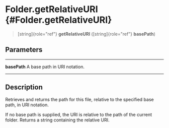 Folder.getRelativeURI {#Folder.getRelativeURI}
=====================

> [string]{role="ref"} **getRelativeURI** ([string]{role="ref"}
> **basePath**)

Parameters
----------

  -------------- ------------------------------
  **basePath**   A base path in URI notation.
  -------------- ------------------------------

Description
-----------

Retrieves and returns the path for this file, relative to the specified
base path, in URI notation.

If no base path is supplied, the URI is relative to the path of the
current folder. Returns a string containing the relative URI.
